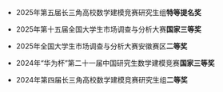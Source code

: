 - 2025年第五届长三角高校数学建模竞赛研究生组**特等提名奖**

- 2025年第十五届全国大学生市场调查与分析大赛**国家三等奖**

- 2025年全国大学生市场调查与分析大赛安徽赛区**二等奖**

- 2024年“华为杯”第二十一届中国研究生数学建模竞赛**国家三等奖**

- 2024年第四届长三角高校数学建模竞赛研究生组**二等奖**
